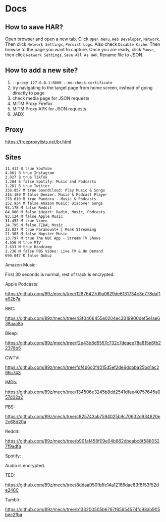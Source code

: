# Docs

## How to save HAR?

Open browser and open a new tab. Click `Open menu`, `Web Developer`, `Network`.
Then click `Network Settings`, `Persist Logs`. Also check `Disable Cache`. Then
browse to the page you want to capture. Once you are ready, click `Pause`, then
click `Network Settings`, `Save All As HAR`. Rename file to JSON.

## How to add a new site?

1. `--proxy 127.0.0.1:8080 --no-check-certificate`
2. try navigating to the target page from home screen, instead of going directly
   to page
3. check media page for JSON requests
4. MITM Proxy Firefox
5. MITM Proxy APK for JSON requests
6. JADX

## Proxy

https://freeproxylists.net/br.html

## Sites

~~~
11.413 B true YouTube
4.061 B true Instagram
2.027 B true TikTok
1.284 B false Spotify: Music and Podcasts
1.261 B true Twitter
338.857 M true SoundCloud: Play Music & Songs
316.180 M false Deezer: Music & Podcast Player
278.610 M true Pandora - Music & Podcasts
252.934 M false Amazon Music: Discover Songs
93.178 M false Reddit
84.880 M false iHeart: Radio, Music, Podcasts
83.124 M false Apple Music
31.452 M true Vimeo
24.795 M false TIDAL Music
22.027 M true Paramount+ | Peak Streaming
21.303 M false Napster Music
13.797 M true The NBC App - Stream TV Shows
4.656 M true MTV
2.633 M true Bandcamp
2.236 M false PBS Video: Live TV & On Demand
690.047 K false Qobuz
~~~

Amazon Music:

First 30 seconds is normal, rest of track is encrypted.

Apple Podcasts:

https://github.com/89z/mech/tree/12876427d9a0629de6131734c3e778daf1a62b7a

BBC:

https://github.com/89z/mech/tree/43f0466455e0204ec3319900def5e1ae638aaa8b

Bleep:

https://github.com/89z/mech/tree/f2e43b8d5557c732c7deaee78a815e6fb22378b5

CWTV:

https://github.com/89z/mech/tree/fdf4b6c0f4015d5ef2de6dcbba25bd1ac296c743

IMDb:

https://github.com/89z/mech/tree/134506e3245b8dd2541dfae40757645a057d02a2

PBS:

https://github.com/89z/mech/tree/c825743ab7594025b9c70632d934820e2c68d20a

Reddit:

https://github.com/89z/mech/tree/b901af458f09e04b662dbeabc8f5880527f9adfa

Spotify:

Audio is encrypted.

TED:

https://github.com/89z/mech/tree/8ddaa050fbffe14a12166dae83f8f53f52de2480

Tumblr:

https://github.com/89z/mech/tree/b133200505b6767f65654574fd98ab905bec2fba
